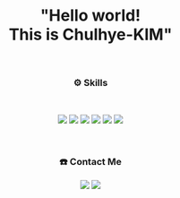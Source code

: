 <h1 align="center">"Hello world! <br> This is Chulhye-KIM"</h2>

<br>

<h3 align="center">
⚙️ Skills
</h3>
<br>
<p align="center">
<img src="https://img.shields.io/badge/Javascript-FFCA28?style=flat-square&logo=javascript&logoColor=black"/>
<img src="https://img.shields.io/badge/Typescript-blue?style=flat-square&logo=typescript&logoColor=white"/>
<img src="https://img.shields.io/badge/React-61DAFB?style=flat-square&logo=React&logoColor=white"/>
<img src="https://img.shields.io/badge/Redux-764ABC?style=flat-square&logo=Redux&logoColor=white"/>
<img src="https://img.shields.io/badge/HTML-E34F26?style=flat-square&logo=HTML5&logoColor=white"/>
<img src="https://img.shields.io/badge/CSS-red?style=flat-square&logo=Css3&logoColor=white"/>
</p>

<br>

<h3 align="center">
☎️ Contact Me
</h3>
<p align="center">
<a href="https://velog.io/@cjforla123"><img src="https://img.shields.io/badge/velog-20C997?style=flat-square&logo=velog&logoColor=white"/></a>
<a href="mailto:cjforla123@gmail.com"><img src="https://img.shields.io/badge/Gmail-EA4335?style=flat-square&logo=Gmail&logoColor=white"/></a>
</p>
